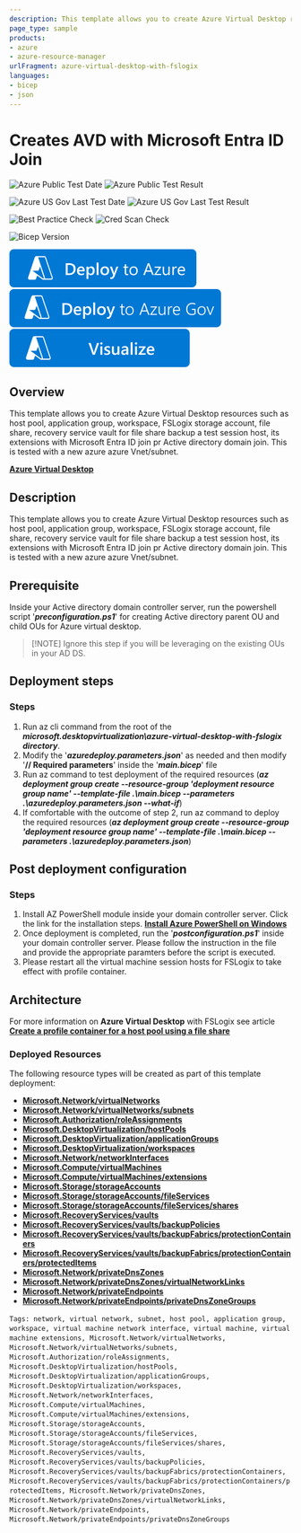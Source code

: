 ```yaml
---
description: This template allows you to create Azure Virtual Desktop resources such as host pool, application group, workspace, FSLogix storage account, file share, recovery service vault for file share backup a test session host, its extensions with Microsoft Entra ID join pr Active directory domain join.
page_type: sample
products:
- azure
- azure-resource-manager
urlFragment: azure-virtual-desktop-with-fslogix
languages:
- bicep
- json
---
```

# Creates AVD with Microsoft Entra ID Join

![Azure Public Test Date](https://azurequickstartsservice.blob.core.windows.net/badges/quickstarts/microsoft.desktopvirtualization/azure-virtual-desktop-with-fslogix/PublicLastTestDate.svg)
![Azure Public Test Result](https://azurequickstartsservice.blob.core.windows.net/badges/quickstarts/microsoft.desktopvirtualization/azure-virtual-desktop-with-fslogix/PublicDeployment.svg)

![Azure US Gov Last Test Date](https://azurequickstartsservice.blob.core.windows.net/badges/quickstarts/microsoft.desktopvirtualization/azure-virtual-desktop-with-fslogix/FairfaxLastTestDate.svg)
![Azure US Gov Last Test Result](https://azurequickstartsservice.blob.core.windows.net/badges/quickstarts/microsoft.desktopvirtualization/azure-virtual-desktop-with-fslogix/FairfaxDeployment.svg)

![Best Practice Check](https://azurequickstartsservice.blob.core.windows.net/badges/quickstarts/microsoft.desktopvirtualization/azure-virtual-desktop-with-fslogix/BestPracticeResult.svg)
![Cred Scan Check](https://azurequickstartsservice.blob.core.windows.net/badges/quickstarts/microsoft.desktopvirtualization/azure-virtual-desktop-with-fslogix/CredScanResult.svg)

![Bicep Version](https://azurequickstartsservice.blob.core.windows.net/badges/quickstarts/microsoft.desktopvirtualization/azure-virtual-desktop-with-fslogix/BicepVersion.svg)

[![Deploy To Azure](https://raw.githubusercontent.com/Azure/azure-quickstart-templates/master/1-CONTRIBUTION-GUIDE/images/deploytoazure.svg?sanitize=true)](https://portal.azure.com/#create/Microsoft.Template/uri/https%3A%2F%2Fraw.githubusercontent.com%2FAzure%2Fazure-quickstart-templates%2Fmaster%2Fquickstarts%2Fmicrosoft.desktopvirtualization%2Fazure-virtual-desktop-with-fslogix%2Fazuredeploy.json)
[![Deploy To Azure US Gov](https://raw.githubusercontent.com/Azure/azure-quickstart-templates/master/1-CONTRIBUTION-GUIDE/images/deploytoazuregov.svg?sanitize=true)](https://portal.azure.us/#create/Microsoft.Template/uri/https%3A%2F%2Fraw.githubusercontent.com%2FAzure%2Fazure-quickstart-templates%2Fmaster%2Fquickstarts%2Fmicrosoft.desktopvirtualization%2Fazure-virtual-desktop-with-fslogix%2Fazuredeploy.json)
[![Visualize](https://raw.githubusercontent.com/Azure/azure-quickstart-templates/master/1-CONTRIBUTION-GUIDE/images/visualizebutton.svg?sanitize=true)](http://armviz.io/#/?load=https%3A%2F%2Fraw.githubusercontent.com%2FAzure%2Fazure-quickstart-templates%2Fmaster%2Fquickstarts%2Fmicrosoft.desktopvirtualization%2Fazure-virtual-desktop-with-fslogix%2Fazuredeploy.json) 


## Overview

This template allows you to create Azure Virtual Desktop resources such as host pool, application group, workspace, FSLogix storage account, file share, recovery service vault for file share backup a test session host, its extensions with Microsoft Entra ID join pr Active directory domain join. This is tested with a new azure azure Vnet/subnet.

[**Azure Virtual Desktop**](https://learn.microsoft.com/en-us/azure/virtual-desktop/overview)

## Description

This template allows you to create Azure Virtual Desktop resources such as host pool, application group, workspace, FSLogix storage account, file share, recovery service vault for file share backup a test session host, its extensions with Microsoft Entra ID join pr Active directory domain join. This is tested with a new azure azure Vnet/subnet.

## Prerequisite

Inside your Active directory domain controller server, run the powershell script '***preconfiguration.ps1***' for creating Active directory parent OU and child OUs for Azure virtual desktop.

> [!NOTE] Ignore this step if you will be leveraging on the existing OUs in your AD DS.

## Deployment steps
### Steps
1. Run az cli command from the root of the ***microsoft.desktopvirtualization\azure-virtual-desktop-with-fslogix directory***.
2. Modify the '***azuredeploy.parameters.json***' as needed and then modify '**// Required parameters**' inside the '***main.bicep***' file
3. Run az command to test deployment of the required resources (***az deployment group create --resource-group 'deployment resource group name' --template-file .\main.bicep --parameters .\azuredeploy.parameters.json --what-if***)
4. If comfortable with the outcome of step 2, run az command to deploy the required resources (***az deployment group create --resource-group 'deployment resource group name' --template-file .\main.bicep --parameters .\azuredeploy.parameters.json***)

## Post deployment configuration

### Steps
1. Install AZ PowerShell module inside your domain controller server. Click the link for the installation steps. [**Install Azure PowerShell on Windows**](https://learn.microsoft.com/en-us/powershell/azure/install-azps-windows?view=azps-12.4.0&tabs=windowspowershell&pivots=windows-psgallery)
2. Once deployment is completed, run the '***postconfiguration.ps1***' inside your domain controller server. Please follow the instruction in the file and provide the appropriate paramters before the script is executed.
3. Please restart all the virtual machine session hosts for FSLogix to take effect with profile container.

## Architecture


For more information on **Azure Virtual Desktop** with FSLogix see article [**Create a profile container for a host pool using a file share**](https://learn.microsoft.com/en-us/azure/virtual-desktop/create-host-pools-user-profile)

### Deployed Resources

The following resource types will be created as part of this template deployment:

- [**Microsoft.Network/virtualNetworks**](https://learn.microsoft.com/en-us/azure/virtual-network/virtual-networks-overview)
- [**Microsoft.Network/virtualNetworks/subnets**](https://learn.microsoft.com/en-us/azure/virtual-network/virtual-networks-overview)
- [**Microsoft.Authorization/roleAssignments**](https://learn.microsoft.com/en-us/azure/role-based-access-control/role-assignments)
- [**Microsoft.DesktopVirtualization/hostPools**](https://learn.microsoft.com/en-us/azure/virtual-desktop/deploy-azure-virtual-desktop?tabs=portal)
- [**Microsoft.DesktopVirtualization/applicationGroups**](https://learn.microsoft.com/en-us/azure/virtual-desktop/deploy-azure-virtual-desktop?tabs=portal)
- [**Microsoft.DesktopVirtualization/workspaces**](https://learn.microsoft.com/en-us/azure/virtual-desktop/deploy-azure-virtual-desktop?tabs=portal)
- [**Microsoft.Network/networkInterfaces**](https://learn.microsoft.com/en-us/azure/virtual-network/virtual-network-network-interface?tabs=azure-portal)
- [**Microsoft.Compute/virtualMachines**](https://learn.microsoft.com/en-us/azure/virtual-machines/overview)
- [**Microsoft.Compute/virtualMachines/extensions**](https://learn.microsoft.com/en-us/azure/virtual-machines/extensions/overview)
- [**Microsoft.Storage/storageAccounts**](https://learn.microsoft.com/en-us/azure/storage/common/storage-account-overview)
- [**Microsoft.Storage/storageAccounts/fileServices**](https://learn.microsoft.com/en-us/azure/storage/files/storage-how-to-create-file-share?tabs=azure-portal)
- [**Microsoft.Storage/storageAccounts/fileServices/shares**](https://learn.microsoft.com/en-us/azure/storage/files/storage-how-to-create-file-share?tabs=azure-portal)
- [**Microsoft.RecoveryServices/vaults**](https://learn.microsoft.com/en-us/azure/backup/backup-azure-recovery-services-vault-overview)
- [**Microsoft.RecoveryServices/vaults/backupPolicies**](https://learn.microsoft.com/en-us/azure/backup/backup-azure-vms-enhanced-policy?tabs=azure-portal)
- [**Microsoft.RecoveryServices/vaults/backupFabrics/protectionContainers**](https://learn.microsoft.com/en-us/azure/backup/backup-azure-files?tabs=backup-center)
- [**Microsoft.RecoveryServices/vaults/backupFabrics/protectionContainers/protectedItems**](https://learn.microsoft.com/en-us/azure/backup/backup-azure-files?tabs=backup-center)
- [**Microsoft.Network/privateDnsZones**](https://learn.microsoft.com/en-us/azure/dns/private-dns-privatednszone)
- [**Microsoft.Network/privateDnsZones/virtualNetworkLinks**](https://learn.microsoft.com/en-us/azure/dns/private-dns-virtual-network-links)
- [**Microsoft.Network/privateEndpoints**](https://learn.microsoft.com/en-us/azure/private-link/private-endpoint-overview)
- [**Microsoft.Network/privateEndpoints/privateDnsZoneGroups**](https://learn.microsoft.com/en-us/azure/private-link/private-endpoint-overview)


`Tags: network, virtual network, subnet, host pool, application group, workspace, virtual machine network interface, virtual machine, virtual machine extensions, Microsoft.Network/virtualNetworks, Microsoft.Network/virtualNetworks/subnets, Microsoft.Authorization/roleAssignments, Microsoft.DesktopVirtualization/hostPools, Microsoft.DesktopVirtualization/applicationGroups, Microsoft.DesktopVirtualization/workspaces, Microsoft.Network/networkInterfaces, Microsoft.Compute/virtualMachines, Microsoft.Compute/virtualMachines/extensions, Microsoft.Storage/storageAccounts, Microsoft.Storage/storageAccounts/fileServices, Microsoft.Storage/storageAccounts/fileServices/shares, Microsoft.RecoveryServices/vaults, Microsoft.RecoveryServices/vaults/backupPolicies, Microsoft.RecoveryServices/vaults/backupFabrics/protectionContainers, Microsoft.RecoveryServices/vaults/backupFabrics/protectionContainers/protectedItems, Microsoft.Network/privateDnsZones, Microsoft.Network/privateDnsZones/virtualNetworkLinks, Microsoft.Network/privateEndpoints, Microsoft.Network/privateEndpoints/privateDnsZoneGroups`
